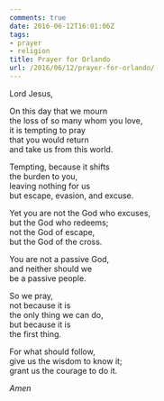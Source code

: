 ```yaml
---
comments: true
date: 2016-06-12T16:01:06Z
tags:
- prayer
- religion
title: Prayer for Orlando
url: /2016/06/12/prayer-for-orlando/
---
```


Lord Jesus,

On this day that we mourn   
the loss of so many whom you love,   
it is tempting to pray   
that you would return   
and take us from this world.

Tempting, because it shifts   
the burden to you,   
leaving nothing for us   
but escape, evasion, and excuse.

Yet you are not the God who excuses,   
but the God who redeems;   
not the God of escape,   
but the God of the cross.

You are not a passive God,   
and neither should we  
be a passive people.

So we pray,   
not because it is   
the only thing we can do,  
but because it is   
the first thing.

For what should follow,  
give us the wisdom to know it;  
grant us the courage to do it.

*Amen*
